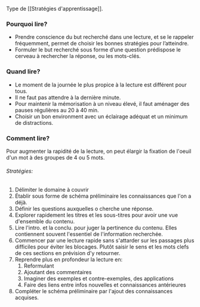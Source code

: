 Type de [[Stratégies d'apprentissage]].

### Pourquoi lire?
- Prendre conscience du but recherché dans une lecture, et se le rappeler fréquemment, permet de choisir les bonnes stratégies pour l’atteindre.
- Formuler le but recherché sous forme d’une question prédispose le cerveau à rechercher la réponse, ou les mots-clés.

### Quand lire?
- Le moment de la journée le plus propice à la lecture est différent pour tous.
- Il ne faut pas attendre à la dernière minute.
- Pour maintenir la mémorisation à un niveau élevé, il faut aménager des pauses régulières au 20 à 40 min.
- Choisir un bon environment avec un éclairage adéquat et un minimum de distractions.

### Comment lire?
Pour augmenter la rapidité de la lecture, on peut élargir la fixation de l'oeuil d'un mot à des groupes de 4 ou 5 mots.

###### Stratégies:
1. Délimiter le domaine à couvrir
2. Établir sous forme de schéma préliminaire les connaissances que l'on a déjà.
3. Définir les questions auxquelles o cherche une réponse.
4. Explorer rapidement les titres et les sous-titres pour avoir une vue d'ensemble du contenu.
5. Lire l'intro. et la conclu. pour juger la pertinence du contenu. Elles contiennent souvent l'essentiel de l'information recherchée.
6. Commencer par une lecture rapide sans s'attarder sur les passages plus difficiles pour éviter les blocages. Plutôt saisir le sens et les mots clefs de ces sections en prévision d'y retourner.
7. Reprendre plus en profondeur la lecture en:
	1.  Reformulant
	2. Ajoutant des commentaires
	3. Imaginer des exemples et contre-exemples, des applications
	4. Faire des liens entre infos nouvelles et connaissances antérieures
8. Compléter le schéma préliminaire par l'ajout des connaissances acquises.